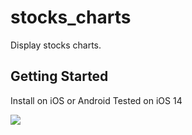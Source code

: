 # stocks_charts

Display stocks charts.

## Getting Started

Install on iOS or Android
Tested on iOS 14

<img src=https://github.com/ronenniv/images/blob/main/Simulator_Screen_Shot_iPhone_11_%202020-10-29.png>


